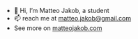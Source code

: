 - 👋 Hi, I’m Matteo Jakob, a student
- 📫 reach me at matteo.jakob@gmail.com
- See more on [matteojakob.com](https://matteojakob.com)

<!---
BetterMJ/BetterMJ is a ✨ special ✨ repository because its `README.md` (this file) appears on your GitHub profile.
You can click the Preview link to take a look at your changes.
--->
